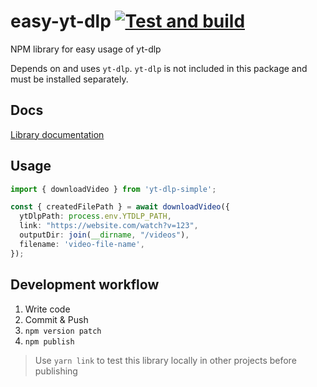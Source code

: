 # easy-yt-dlp [![Test and build](https://github.com/Angael/easy-yt-dlp/actions/workflows/node.js.yml/badge.svg?branch=master)](https://github.com/Angael/easy-yt-dlp/actions/workflows/node.js.yml)

NPM library for easy usage of yt-dlp

Depends on and uses `yt-dlp`. `yt-dlp` is not included in this package and must be installed separately.

## Docs

[Library documentation](docs/README.md)

## Usage

```ts
import { downloadVideo } from 'yt-dlp-simple';

const { createdFilePath } = await downloadVideo({
  ytDlpPath: process.env.YTDLP_PATH,
  link: "https://website.com/watch?v=123",
  outputDir: join(__dirname, "/videos"),
  filename: 'video-file-name',
});
```



## Development workflow

1. Write code
2. Commit & Push
3. `npm version patch`
4. `npm publish`

> Use `yarn link` to test this library locally in other projects before publishing
> 
